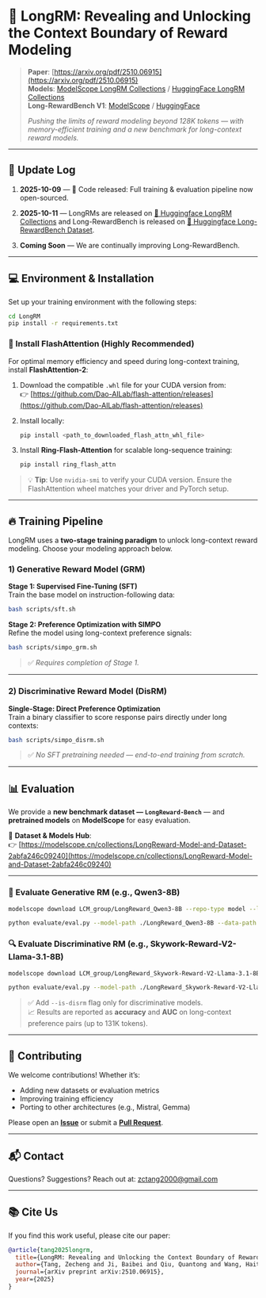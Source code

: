 # 📜 LongRM: Revealing and Unlocking the Context Boundary of Reward Modeling

> **Paper**: [https://arxiv.org/pdf/2510.06915](https://arxiv.org/pdf/2510.06915)  
> **Models**: [ModelScope LongRM Collections](https://www.modelscope.cn/collections/LongReward-Model-and-Dataset-2abfa246c09240) / [HuggingFace LongRM Collections](https://huggingface.co/collections/LCM-Lab/longrm-68ea4cefb68ff927efbe9187)  
> **Long-RewardBench V1**: [ModelScope](https://www.modelscope.cn/datasets/LCM_group/LongReward-Bench-V1) / [HuggingFace](https://huggingface.co/datasets/LCM-Lab/LongRewardBench)
> 
> *Pushing the limits of reward modeling beyond 128K tokens — with memory-efficient training and a new benchmark for long-context reward models.*

---

## 📅 Update Log

1. **2025-10-09** — 🚀 Code released: Full training & evaluation pipeline now open-sourced.

2. **2025-10-11** — LongRMs are released on [🤗 Huggingface LongRM Collections](https://huggingface.co/collections/LCM-Lab/longrm-68ea4cefb68ff927efbe9187) and Long-RewardBench is released on [🤗 Huggingface Long-RewardBench Dataset](https://huggingface.co/datasets/LCM-Lab/LongRewardBench).

3. **Coming Soon** — We are continually improving Long-RewardBench.

---

## 💻 Environment & Installation

Set up your training environment with the following steps:

```bash
cd LongRM
pip install -r requirements.txt
```

### 🔌 Install FlashAttention (Highly Recommended)

For optimal memory efficiency and speed during long-context training, install **FlashAttention-2**:

1. Download the compatible `.whl` file for your CUDA version from:  
   👉 [https://github.com/Dao-AILab/flash-attention/releases](https://github.com/Dao-AILab/flash-attention/releases)

2. Install locally:
   ```bash
   pip install <path_to_downloaded_flash_attn_whl_file>
   ```

3. Install **Ring-Flash-Attention** for scalable long-sequence training:
   ```bash
   pip install ring_flash_attn
   ```

> 💡 **Tip**: Use `nvidia-smi` to verify your CUDA version. Ensure the FlashAttention wheel matches your driver and PyTorch setup.

---

## 🔥 Training Pipeline

LongRM uses a **two-stage training paradigm** to unlock long-context reward modeling. Choose your modeling approach below.

### 1) Generative Reward Model (GRM)

**Stage 1: Supervised Fine-Tuning (SFT)**  
Train the base model on instruction-following data:
```bash
bash scripts/sft.sh
```

**Stage 2: Preference Optimization with SIMPO**  
Refine the model using long-context preference signals:
```bash
bash scripts/simpo_grm.sh
```

> ✅ *Requires completion of Stage 1.*

---

### 2) Discriminative Reward Model (DisRM)

**Single-Stage: Direct Preference Optimization**  
Train a binary classifier to score response pairs directly under long contexts:
```bash
bash scripts/simpo_disrm.sh
```

> ✅ *No SFT pretraining needed — end-to-end training from scratch.*

---

## 📊 Evaluation

We provide a **new benchmark dataset — `LongReward-Bench`** — and **pretrained models** on **ModelScope** for easy evaluation.

🔗 **Dataset & Models Hub**:  
👉 [https://modelscope.cn/collections/LongReward-Model-and-Dataset-2abfa246c09240](https://modelscope.cn/collections/LongReward-Model-and-Dataset-2abfa246c09240)

---

### 🤖 Evaluate Generative RM (e.g., Qwen3-8B)

```bash
modelscope download LCM_group/LongReward_Qwen3-8B --repo-type model --local_dir ./LongReward_Qwen3-8B

python evaluate/eval.py --model-path ./LongReward_Qwen3-8B --data-path ./LongReward-Bench
```

### 🔍 Evaluate Discriminative RM (e.g., Skywork-Reward-V2-Llama-3.1-8B)

```bash
modelscope download LCM_group/LongReward_Skywork-Reward-V2-Llama-3.1-8B --repo-type model --local_dir ./LongReward_Skywork-Reward-V2-Llama-3.1-8B

python evaluate/eval.py --model-path ./LongReward_Skywork-Reward-V2-Llama-3.1-8B --data-path ./LongReward-Bench --is-disrm
```

> ✅ Add `--is-disrm` flag only for discriminative models.  
> 📈 Results are reported as **accuracy** and **AUC** on long-context preference pairs (up to 131K tokens).

---

## 🤝 Contributing

We welcome contributions! Whether it’s:
- Adding new datasets or evaluation metrics  
- Improving training efficiency  
- Porting to other architectures (e.g., Mistral, Gemma)

Please open an **[Issue](https://github.com/LCM-Lab/LongRM/issues)** or submit a **[Pull Request](https://github.com/LCM-Lab/LongRM/pulls)**.

---

## 📬 Contact

Questions? Suggestions? Reach out at: zctang2000@gmail.com

---

## 📚 Cite Us

If you find this work useful, please cite our paper:

```bibtex
@article{tang2025longrm,
  title={LongRM: Revealing and Unlocking the Context Boundary of Reward Modeling},
  author={Tang, Zecheng and Ji, Baibei and Qiu, Quantong and Wang, Haitian and Liang, Xiaobo and Li, Juntao and Zhang, Min},
  journal={arXiv preprint arXiv:2510.06915},
  year={2025}
}
```
